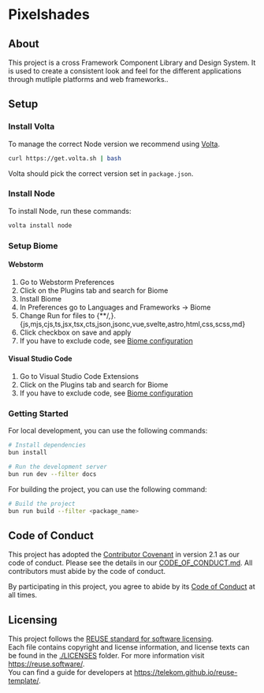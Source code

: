 <!--
SPDX-FileCopyrightText: 2023 Deutsche Telekom AG

SPDX-License-Identifier: CC0-1.0
-->

# Pixelshades

## About

This project is a cross Framework Component Library and Design System. It is used to create a consistent look and feel for the different applications through mutliple platforms and web frameworks..

## Setup

### Install Volta

To manage the correct Node version we recommend using [Volta](https://volta.sh/).

```bash
curl https://get.volta.sh | bash
```

Volta should pick the correct version set in `package.json`.

### Install Node

To install Node, run these commands: 

```bash
volta install node
```

### Setup Biome

#### Webstorm

1. Go to Webstorm Preferences
1. Click on the Plugins tab and search for Biome
1. Install Biome
1. In Preferences go to Languages and Frameworks -> Biome
1. Change Run for files to {**/*,*}.{js,mjs,cjs,ts,jsx,tsx,cts,json,jsonc,vue,svelte,astro,html,css,scss,md}
1. Click checkbox on save and apply
1. If you have to exclude code, see [Biome configuration](https://biomejs.dev/reference/configuration/)

#### Visual Studio Code

1. Go to Visual Studio Code Extensions
1. Click on the Plugins tab and search for Biome
1. If you have to exclude code, see [Biome configuration](https://biomejs.dev/reference/configuration/)


### Getting Started

For local development, you can use the following commands:

```bash
# Install dependencies
bun install

# Run the development server
bun run dev --filter docs
```

For building the project, you can use the following command:

```bash
# Build the project
bun run build --filter <package_name>
```

## Code of Conduct

This project has adopted the [Contributor Covenant](https://www.contributor-covenant.org/) in version 2.1 as our code of conduct. Please see the details in our [CODE_OF_CONDUCT.md](CODE_OF_CONDUCT.md). All contributors must abide by the code of conduct.

By participating in this project, you agree to abide by its [Code of Conduct](./CODE_OF_CONDUCT.md) at all times.

## Licensing

This project follows the [REUSE standard for software licensing](https://reuse.software/).  
Each file contains copyright and license information, and license texts can be found in the [./LICENSES](./LICENSES) folder. For more information visit https://reuse.software/.  
You can find a guide for developers at https://telekom.github.io/reuse-template/.
